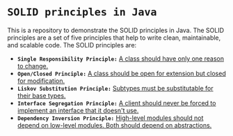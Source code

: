 # `SOLID principles in Java`
This is a repository to demonstrate the SOLID principles in Java. The SOLID principles are a set of five principles that help to write clean, maintainable, and scalable code. The SOLID principles are:

- **`Single Responsibility Principle:`** [A class should have only one reason to change.](https://github.com/JahidulHasanSuhel/Concepts-of-SOLID/blob/master/SingleResponsibility.md)
- **`Open/Closed Principle:`** [A class should be open for extension but closed for modification.](https://github.com/JahidulHasanSuhel/Concepts-of-SOLID/blob/master/OpenClosed.md)
- **`Liskov Substitution Principle:`** [Subtypes must be substitutable for their base types.](https://github.com/JahidulHasanSuhel/Concepts-of-SOLID/blob/master/LiskovSubstitution.md)
- **`Interface Segregation Principle:`** [A client should never be forced to implement an interface that it doesn't use.](https://github.com/JahidulHasanSuhel/Concepts-of-SOLID/blob/master/InterfaceSegregation.md)
- **`Dependency Inversion Principle:`** [High-level modules should not depend on low-level modules. Both should depend on abstractions.](https://github.com/JahidulHasanSuhel/Concepts-of-SOLID/blob/master/DependencyInversion.md)
